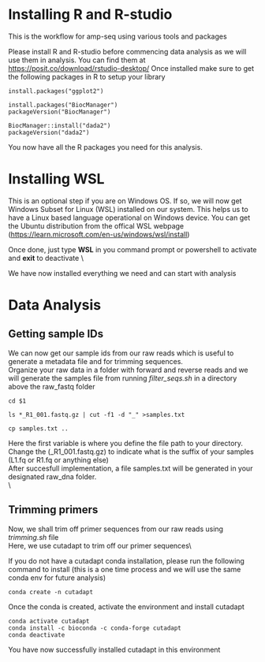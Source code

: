 # Installing R and R-studio

This is the workflow for amp-seq using various tools and packages

Please install R and R-studio before commencing data analysis as we will use them in analysis. You can find them at https://posit.co/download/rstudio-desktop/ Once installed make sure to get the following packages in R to setup your library

```
install.packages("ggplot2")

install.packages("BiocManager")
packageVersion("BiocManager")

BiocManager::install("dada2")
packageVersion("dada2")
```
You now have all the R packages you need for this analysis.

# Installing WSL

This is an optional step if you are on Windows OS. If so, we will now get Windows Subset for Linux (WSL) installed on our system.
This helps us to have a Linux based language operational on Windows device. You can get the Ubuntu distribution from the offical WSL webpage (https://learn.microsoft.com/en-us/windows/wsl/install)

Once done, just type **WSL** in you command prompt or powershell to activate and **exit** to deactivate \


We have now installed everything we need and can start with analysis

# Data Analysis
## Getting sample IDs

We can now get our sample ids from our raw reads which is useful to generate a metadata file and for trimming sequences. \
Organize your raw data in a folder with forward and reverse reads and we will generate the samples file from running *filter_seqs.sh* in a directory above the raw_fastq folder

```
cd $1

ls *_R1_001.fastq.gz | cut -f1 -d "_" >samples.txt

cp samples.txt ..
```
Here the first variable is where you define the file path to your directory. Change the (_R1_001.fastq.gz) to indicate what is the suffix of your samples (L1.fq or R1.fq or anything else) \
After succesfull implementation, a file samples.txt will be generated in your designated raw_dna folder.\
\

## Trimming primers

Now, we shall trim off primer sequences from our raw reads using *trimming.sh* file \
Here, we use cutadapt to trim off our primer sequences\

If you do not have a cutadapt conda installation, please run the following command to install (this is a one time process and we will use the same conda env for future analysis)
```
conda create -n cutadapt
```
Once the conda is created, activate the environment and install cutadapt
```
conda activate cutadapt
conda install -c bioconda -c conda-forge cutadapt
conda deactivate
```
You have now successfully installed cutadapt in this environment
